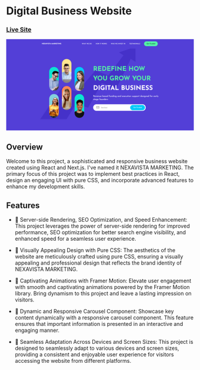 # Digital Business Website
### [Live Site](https://liamt-digital-business.vercel.app)

![Nexavista Marketing Landing Page](preview.png)

## Overview
Welcome to this project, a sophisticated and responsive business website created using React and Next.js. I've named it NEXAVISTA MARKETING. The primary focus of this project was to implement best practices in React, design an engaging UI with pure CSS, and incorporate advanced features to enhance my development skills.

## Features

- 🚀 Server-side Rendering, SEO Optimization, and Speed Enhancement: This project leverages the power of server-side rendering for improved performance, SEO optimization for better search engine visibility, and enhanced speed for a seamless user experience.

- 🎨 Visually Appealing Design with Pure CSS: The aesthetics of the website are meticulously crafted using pure CSS, ensuring a visually appealing and professional design that reflects the brand identity of NEXAVISTA MARKETING.

- 🎉 Captivating Animations with Framer Motion: Elevate user engagement with smooth and captivating animations powered by the Framer Motion library. Bring dynamism to this project and leave a lasting impression on visitors.

- 🔄 Dynamic and Responsive Carousel Component: Showcase key content dynamically with a responsive carousel component. This feature ensures that important information is presented in an interactive and engaging manner.

- 📱 Seamless Adaptation Across Devices and Screen Sizes: This project is designed to seamlessly adapt to various devices and screen sizes, providing a consistent and enjoyable user experience for visitors accessing the website from different platforms.
